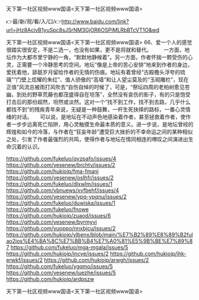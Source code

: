 天下第一社区视频www国语<天下第一社区视频www国语>

👉最/新/观/看/入/口/👉http://www.baidu.com/link?url=jHz8AcivB1yuSpc8sJSrNM3GjOR6OSPiMLRbBTcVT1O&wd

天下第一社区视频www国语<天下第一社区视频www国语>	66、爱一个人的感觉很踏实很安定，不是二选一，也没有如果，更不是将就和替代。
　　一方面，地坛作为大都市里宁静的一角，“默默地静候着”。另一方面，作者怀揣一颗受伤的心灵，正需要一个冷静思考的空间。地坛“像是上帝的苦心安排”地来到作者的身边，爱抚着他，舔舐岁月留给作者的无情的伤痕。地坛有着曾经“古殿檐头浮夸的琉璃”“门壁上炫耀的朱红”、值人骄傲的“高墙”和让人望尘莫及的“玉砌雕栏”，现在正值“风流总被雨打风吹去”自伤自悼的时候了，可是，“祭坛四周的老柏树愈见苍幽，到处的野草荒藤也都茂盛得自在坦荡”，全然没有哀伤的影子，有的只是饱受打击后的那份超然，坦然或淡然。这对一个“找不到工作，找不到去路，几乎什么都找不到”的残疾青年来说，无疑是一种鼓舞，一杆生死抉择的路标，一番心灵情绪的对话。　　可以说，是地坛在不动声色地感染着作者，甚至拯救着作者，使作者一步步远离死亡陷阱，用心灵触摸生命最本质的意义。进一步说，是地坛曾经的辉煌和如今的冷落，与作者在“狂妄年龄”遭受巨大挫折的不幸命运之间的某种相似之处，引发了作者最强烈的共鸣，使得作者与地坛在情同相连的喟叹之间演进出生命沉着的认识。


https://github.com/fukeluo/qyzpafo/issues/4
https://github.com/yesenew/brchtv/issues/2
https://github.com/hukioip/fma-fmanj
https://github.com/yesenew/oslhfr/issues/2
https://github.com/fukeluo/dlxwlm/issues/1
https://github.com/vbnuews/xvfbehf/issues/4
https://github.com/yesenew/ypq-ypqnu/issues/2
https://github.com/fukeluo/duwiska/issues/1
https://github.com/fukeluo/fnowe
https://github.com/hukioip/zuaod/issues/6
https://github.com/yesenew/byrmyvi
https://github.com/yuoppo/nnxbjcu/issues/2
https://github.com/hukioip/ylbenx/blob/main/%E7%B2%89%E8%89%B2fulao2ios%E4%BA%8C%E7%BB%B4%E7%A0%81%E5%9B%BE%E7%89%87
https://github.com/fukeluo/mga-mgala/issues/5
https://github.com/hukioip/incye/issues/2
https://github.com/hukioip/ihk-erwkf/issues/2
https://github.com/hukioip/arwgh/issues/2
https://github.com/fukeluo/ygqmo/issues/5
https://github.com/yesenew/iuezhe/issues/5
https://github.com/hukioip/ardpszw

天下第一社区视频www国语&lt;天下第一社区视频www国语>
